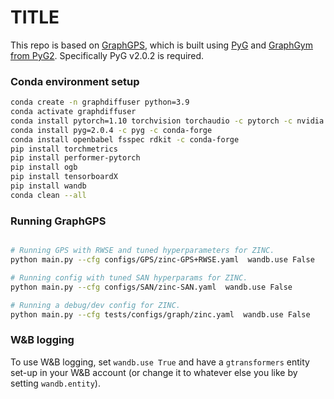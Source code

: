 # TITLE

[//]: # ([![arXiv]&#40;https://img.shields.io/badge/arXiv-2205.12454-b31b1b.svg&#41;]&#40;https://arxiv.org/abs/2205.12454&#41;)

[//]: # ([![PWC]&#40;https://img.shields.io/endpoint.svg?url=https://paperswithcode.com/badge/recipe-for-a-general-powerful-scalable-graph/graph-regression-on-zinc&#41;]&#40;https://paperswithcode.com/sota/graph-regression-on-zinc?p=recipe-for-a-general-powerful-scalable-graph&#41;)


This repo is based on [GraphGPS](https://arxiv.org/abs/2205.12454), which is built using [PyG](https://www.pyg.org/)
and [GraphGym from PyG2](https://pytorch-geometric.readthedocs.io/en/2.0.0/notes/graphgym.html).
Specifically PyG v2.0.2 is required.

### Conda environment setup

```bash
conda create -n graphdiffuser python=3.9
conda activate graphdiffuser
conda install pytorch=1.10 torchvision torchaudio -c pytorch -c nvidia
conda install pyg=2.0.4 -c pyg -c conda-forge
conda install openbabel fsspec rdkit -c conda-forge
pip install torchmetrics
pip install performer-pytorch
pip install ogb
pip install tensorboardX
pip install wandb
conda clean --all
```

### Running GraphGPS

```bash

# Running GPS with RWSE and tuned hyperparameters for ZINC.
python main.py --cfg configs/GPS/zinc-GPS+RWSE.yaml  wandb.use False

# Running config with tuned SAN hyperparams for ZINC.
python main.py --cfg configs/SAN/zinc-SAN.yaml  wandb.use False

# Running a debug/dev config for ZINC.
python main.py --cfg tests/configs/graph/zinc.yaml  wandb.use False
```

### W&B logging

To use W&B logging, set `wandb.use True` and have a `gtransformers` entity set-up in your W&B account (or change it to
whatever else you like by setting `wandb.entity`).

